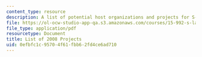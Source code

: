 ```yaml
---
content_type: resource
description: A list of potential host organizations and projects for S-Lab.
file: https://ol-ocw-studio-app-qa.s3.amazonaws.com/courses/15-992-s-lab-laboratory-for-sustainable-business-spring-2008/0efbfc1c95704f61fbb62fd4ce6ad710_project_list.pdf
file_type: application/pdf
resourcetype: Document
title: List of 2008 Projects
uid: 0efbfc1c-9570-4f61-fbb6-2fd4ce6ad710
---
```

